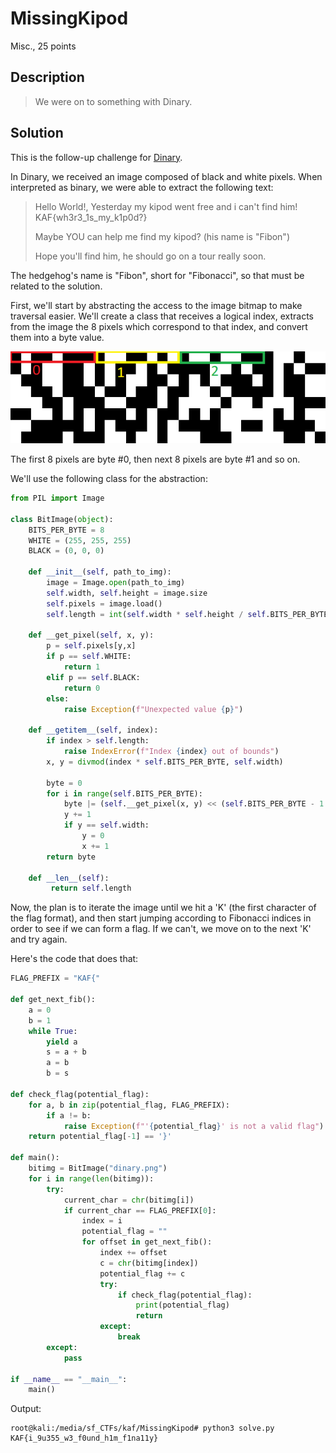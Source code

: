 # MissingKipod
Misc., 25 points

## Description
> We were on to something with Dinary.

## Solution

This is the follow-up challenge for [Dinary](Dinary.md).

In Dinary, we received an image composed of black and white pixels. When interpreted as binary, we were able to extract the following text:

> Hello World!, Yesterday my kipod went free and i can't find him! KAF{wh3r3_1s_my_k1p0d?}
> 
> Maybe YOU can help me find my kipod? (his name is "Fibon")
> 
> Hope you'll find him, he should go on a tour really soon.

The hedgehog's name is "Fibon", short for "Fibonacci", so that must be related to the solution.

First, we'll start by abstracting the access to the image bitmap to make traversal easier. We'll create a class that receives a logical index, extracts from the image the 8 pixels which correspond to that index, and convert them into a byte value.

![](images/missingkipod.png)

The first 8 pixels are byte #0, then next 8 pixels are byte #1 and so on.

We'll use the following class for the abstraction:
```python
from PIL import Image

class BitImage(object):
    BITS_PER_BYTE = 8
    WHITE = (255, 255, 255)
    BLACK = (0, 0, 0)

    def __init__(self, path_to_img):
        image = Image.open(path_to_img)
        self.width, self.height = image.size
        self.pixels = image.load()
        self.length = int(self.width * self.height / self.BITS_PER_BYTE)

    def __get_pixel(self, x, y):
        p = self.pixels[y,x]
        if p == self.WHITE:
            return 1
        elif p == self.BLACK:
            return 0
        else:
            raise Exception(f"Unexpected value {p}")

    def __getitem__(self, index):
        if index > self.length:
            raise IndexError(f"Index {index} out of bounds")
        x, y = divmod(index * self.BITS_PER_BYTE, self.width)

        byte = 0
        for i in range(self.BITS_PER_BYTE):
            byte |= (self.__get_pixel(x, y) << (self.BITS_PER_BYTE - 1 - i))
            y += 1
            if y == self.width:
                y = 0
                x += 1
        return byte

    def __len__(self):
         return self.length
```

Now, the plan is to iterate the image until we hit a 'K' (the first character of the flag format), and then start jumping according to Fibonacci indices in order to see if we can form a flag. If we can't, we move on to the next 'K' and try again.

Here's the code that does that:

```python
FLAG_PREFIX = "KAF{"

def get_next_fib():
    a = 0
    b = 1
    while True:
        yield a
        s = a + b
        a = b
        b = s

def check_flag(potential_flag):
    for a, b in zip(potential_flag, FLAG_PREFIX):
        if a != b:
            raise Exception(f"'{potential_flag}' is not a valid flag")
    return potential_flag[-1] == '}'

def main():
    bitimg = BitImage("dinary.png")
    for i in range(len(bitimg)):
        try:
            current_char = chr(bitimg[i])
            if current_char == FLAG_PREFIX[0]:
                index = i
                potential_flag = ""
                for offset in get_next_fib():
                    index += offset
                    c = chr(bitimg[index])
                    potential_flag += c
                    try:
                        if check_flag(potential_flag):
                            print(potential_flag)
                            return
                    except:
                        break
        except:
            pass

if __name__ == "__main__":
    main()
```

Output:

```console
root@kali:/media/sf_CTFs/kaf/MissingKipod# python3 solve.py
KAF{i_9u355_w3_f0und_h1m_f1na11y}
```